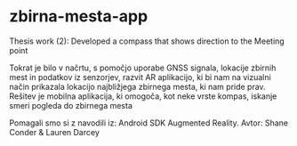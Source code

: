 # zbirna-mesta-app
Thesis work (2): Developed a compass that shows direction to the Meeting point

Tokrat je bilo v načrtu, s pomočjo uporabe GNSS signala, lokacije zbirnih mest in podatkov iz senzorjev, razvit AR aplikacijo, ki bi nam na vizualni način prikazala lokacijo najbližjega zbirnega mesta, ki nam pride prav. Rešitev je mobilna aplikacija, ki omogoča, kot neke vrste kompas, iskanje smeri pogleda do zbirnega mesta

Pomagali smo si z navodili iz: Android SDK Augmented Reality. Avtor: Shane Conder & Lauren Darcey 
